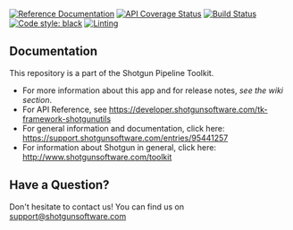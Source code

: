 [![Reference Documentation](http://img.shields.io/badge/doc-reference-blue.svg)](http://developer.shotgunsoftware.com/tk-framework-shotgunutils)
[![API Coverage Status](https://coveralls.io/repos/github/shotgunsoftware/tk-framework-shotgunutils/badge.svg?branch=master)](https://coveralls.io/github/shotgunsoftware/tk-framework-shotgunutils?branch=master)
[![Build Status](https://travis-ci.org/shotgunsoftware/tk-framework-shotgunutils.svg?branch=master)](https://travis-ci.org/shotgunsoftware/tk-framework-shotgunutils)
[![Code style: black](https://img.shields.io/badge/code%20style-black-000000.svg)](https://github.com/psf/black)
[![Linting](https://img.shields.io/badge/PEP8%20by-Hound%20CI-a873d1.svg)](https://houndci.com)

## Documentation
This repository is a part of the Shotgun Pipeline Toolkit.

- For more information about this app and for release notes, *see the wiki section*.
- For API Reference, see https://developer.shotgunsoftware.com/tk-framework-shotgunutils
- For general information and documentation, click here: https://support.shotgunsoftware.com/entries/95441257
- For information about Shotgun in general, click here: http://www.shotgunsoftware.com/toolkit

## Have a Question?
Don't hesitate to contact us! You can find us on support@shotgunsoftware.com
